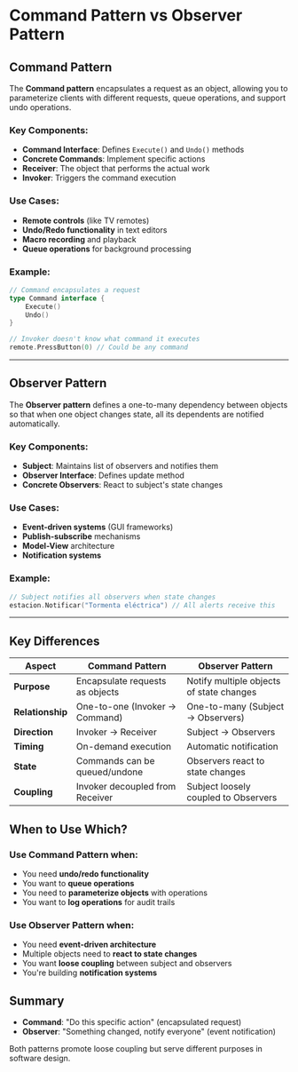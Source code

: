 # Command Pattern vs Observer Pattern

## Command Pattern

The **Command pattern** encapsulates a request as an object, allowing you to parameterize clients with different requests, queue operations, and support undo operations.

### Key Components:
- **Command Interface**: Defines `Execute()` and `Undo()` methods
- **Concrete Commands**: Implement specific actions
- **Receiver**: The object that performs the actual work
- **Invoker**: Triggers the command execution

### Use Cases:
- **Remote controls** (like TV remotes)
- **Undo/Redo functionality** in text editors
- **Macro recording** and playback
- **Queue operations** for background processing

### Example:
```go
// Command encapsulates a request
type Command interface {
    Execute()
    Undo()
}

// Invoker doesn't know what command it executes
remote.PressButton(0) // Could be any command
```

---

## Observer Pattern

The **Observer pattern** defines a one-to-many dependency between objects so that when one object changes state, all its dependents are notified automatically.

### Key Components:
- **Subject**: Maintains list of observers and notifies them
- **Observer Interface**: Defines update method
- **Concrete Observers**: React to subject's state changes

### Use Cases:
- **Event-driven systems** (GUI frameworks)
- **Publish-subscribe** mechanisms
- **Model-View** architecture
- **Notification systems**

### Example:
```go
// Subject notifies all observers when state changes
estacion.Notificar("Tormenta eléctrica") // All alerts receive this
```

---

## Key Differences

| Aspect | Command Pattern | Observer Pattern |
|--------|----------------|------------------|
| **Purpose** | Encapsulate requests as objects | Notify multiple objects of state changes |
| **Relationship** | One-to-one (Invoker → Command) | One-to-many (Subject → Observers) |
| **Direction** | Invoker → Receiver | Subject → Observers |
| **Timing** | On-demand execution | Automatic notification |
| **State** | Commands can be queued/undone | Observers react to state changes |
| **Coupling** | Invoker decoupled from Receiver | Subject loosely coupled to Observers |

## When to Use Which?

### Use Command Pattern when:
- You need **undo/redo functionality**
- You want to **queue operations**
- You need to **parameterize objects** with operations
- You want to **log operations** for audit trails

### Use Observer Pattern when:
- You need **event-driven architecture**
- Multiple objects need to **react to state changes**
- You want **loose coupling** between subject and observers
- You're building **notification systems**

## Summary

- **Command**: "Do this specific action" (encapsulated request)
- **Observer**: "Something changed, notify everyone" (event notification)

Both patterns promote loose coupling but serve different purposes in software design. 